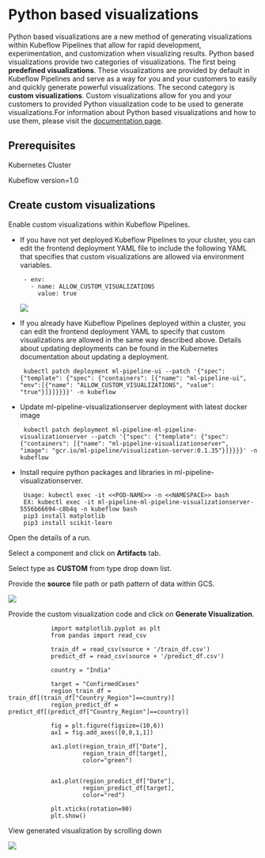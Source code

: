 # Python based visualizations
Python based visualizations are a new method of generating visualizations within Kubeflow Pipelines that allow for rapid development, experimentation, and customization when visualizing results. Python based visualizations provide two categories of visualizations. The first being **predefined visualizations**. These visualizations are provided by default in Kubeflow Pipelines and serve as a way for you and your customers to easily and quickly generate powerful visualizations. The second category is **custom visualizations**. Custom visualizations allow for you and your customers to provided Python visualization code to be used to generate visualizations.For information about Python based visualizations and how to use them, please visit the [documentation page](https://www.kubeflow.org/docs/pipelines/sdk/python-based-visualizations).

## Prerequisites

   Kubernetes Cluster
   
   Kubeflow version=1.0
   
   
## Create custom visualizations

Enable custom visualizations within Kubeflow Pipelines.

 - If you have not yet deployed Kubeflow Pipelines to your cluster, you can edit the frontend deployment YAML file to include the following YAML that specifies that custom visualizations are allowed via environment variables.
 
        - env:
          - name: ALLOW_CUSTOM_VISUALIZATIONS
            value: true

   <img src=/pictures/custom_env_config.png />
   
 - If you already have Kubeflow Pipelines deployed within a cluster, you can edit the frontend deployment YAML to specify that custom visualizations are allowed in the same way described above. Details about updating deployments can be found in the Kubernetes documentation about updating a deployment.

        kubectl patch deployment ml-pipeline-ui --patch '{"spec": {"template": {"spec": {"containers": [{"name": "ml-pipeline-ui", "env":[{"name": "ALLOW_CUSTOM_VISUALIZATIONS", "value": "true"}]}]}}}}' -n kubeflow

   
 - Update ml-pipeline-visualizationserver deployment with latest docker image
 
        kubectl patch deployment ml-pipeline-ml-pipeline-visualizationserver --patch '{"spec": {"template": {"spec": {"containers": [{"name": "ml-pipeline-visualizationserver", "image": "gcr.io/ml-pipeline/visualization-server:0.1.35"}]}}}}' -n kubeflow
     
 
 - Install require python packages and libraries in ml-pipeline-visualizationserver.
 
        Usage: kubectl exec -it <<POD-NAME>> -n <<NAMESPACE>> bash
        EX: kubectl exec -it ml-pipeline-ml-pipeline-visualizationserver-5556b66694-c8b4q -n kubeflow bash
        pip3 install matplotlib
        pip3 install scikit-learn
   
Open the details of a run.

Select a component and click on **Artifacts** tab.

Select type as **CUSTOM** from type drop down list.

Provide the **source** file path or path pattern of data within GCS.

   <img src=/pictures/source_custom_python_code.png />
   
Provide the custom visualization code and click on **Generate Visualization**.

                import matplotlib.pyplot as plt
                from pandas import read_csv

                train_df = read_csv(source + '/train_df.csv')
                predict_df = read_csv(source + '/predict_df.csv')

                country = "India"

                target = "ConfirmedCases"
                region_train_df = train_df[(train_df["Country_Region"]==country)]
                region_predict_df = predict_df[(predict_df["Country_Region"]==country)]

                fig = plt.figure(figsize=(10,6))
                ax1 = fig.add_axes([0,0,1,1])

                ax1.plot(region_train_df["Date"],
                         region_train_df[target],
                         color="green")


                ax1.plot(region_predict_df["Date"],
                         region_predict_df[target],
                         color="red")

                plt.xticks(rotation=90)
                plt.show()
                
View generated visualization by scrolling down

   <img src=/pictures/covid_plot.PNG />

